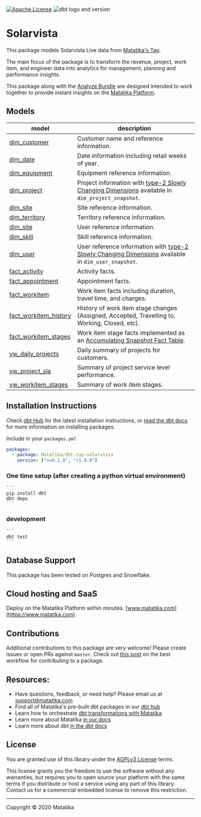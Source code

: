 [![Apache License](https://img.shields.io/badge/License-AGPLv3-blue.svg)](https://github.com/Matatika/dbt-tap-solarvista/blob/master/LICENSE) ![dbt logo and version](https://img.shields.io/static/v1?logo=dbt&label=dbt-version&message=[%3E=0.20.x;%3C=1.0.0]&color=orange)
# Solarvista

This package models Solarvista Live data from [Matatika's Tap](https://github.com/Matatika/tap-solarvista).

The main focus of the package is to transform the revenue, project, work item, and engineer data into analytics for management, planning and performance insights.

This package along with the [Analyze Bundle](https://github.com/Matatika/analyze-solarvista) are designed intended to work together to provide instant insights on the [Matatika Platform](https://www.matatika.com).


## Models


| **model**                       | **description** |
| ------------------------------- | ---------------------------------------------------------------------------------------------------------------------------------- |
| [dim_customer](models/base/dim_customer.sql)   | Customer name and reference information. |
| [dim_date](models/base/dim_date.sql)           | Date information including retail weeks of year. |
| [dim_equipment](models/base/dim_equipment.sql) | Equipment reference information. |
| [dim_project](models/base/dim_project.sql)     | Project information with [type-2 Slowly Changing Dimensions](https://en.wikipedia.org/wiki/Slowly_changing_dimension#Type_2:_add_new_row) available in `dim_project_snapshot`. |
| [dim_site](models/base/dim_site.sql)           | Site reference information. |
| [dim_territory](models/base/dim_territory.sql) | Territory reference information. |
| [dim_site](models/base/dim_site.sql)           | User reference information. |
| [dim_skill](models/base/dim_skill.sql) | Skill reference information. |
| [dim_user](models/base/dim_user.sql)           | User reference information with [type-2 Slowly Changing Dimensions](https://en.wikipedia.org/wiki/Slowly_changing_dimension#Type_2:_add_new_row) available in `dim_user_snapshot`. |
| [fact_activity](models/base/fact_activity.sql)       | Activity facts. |
| [fact_appointment](models/base/fact_appointment.sql) | Appointment facts. |
| [fact_workitem](models/base/fact_workitem.sql)       | Work item facts including duration, travel time, and charges. |
| [fact_workitem_history](models/base/fact_workitem_history.sql) | History of work item stage changes (Assigned, Accepted, Travelling to, Working, Closed, etc). |
| [fact_workitem_stages](models/base/fact_workitem_stages.sql)       | Work item stage facts implemented as an [Accumulating Snapshot Fact Table](https://www.kimballgroup.com/data-warehouse-business-intelligence-resources/kimball-techniques/dimensional-modeling-techniques/accumulating-snapshot-fact-table/). |
| [vw_daily_projects](models/base/vw_daily_projects.sql)   | Daily summary of projects for customers. |
| [vw_project_sla](models/base/vw_project_sla.sql)         | Summary of project service level performance. |
| [vw_workitem_stages](models/base/vw_workitem_stages.sql) | Summary of work item stages. |


## Installation Instructions
Check [dbt Hub](https://hub.getdbt.com/) for the latest installation instructions, or [read the dbt docs](https://docs.getdbt.com/docs/package-management) for more information on installing packages.

Include in your `packages.yml`

```yaml
packages:
  - package: Matatika/dbt-tap-solarvista
    version: [">=0.1.0", "<1.0.0"]
```

### One time setup (after creating a python virtual environment)

    ```
    pip install dbt
    dbt deps
    ```

### development

    ```
    dbt test
    ```

## Database Support
This package has been tested on Postgres and Snowflake.

## Cloud hosting and SaaS
Deploy on the Matatika Platform within minutes. [www.matatika.com](https://www.matatika.com)

## Contributions

Additional contributions to this package are very welcome! Please create issues
or open PRs against `master`. Check out 
[this post](https://discourse.getdbt.com/t/contributing-to-a-dbt-package/657) 
on the best workflow for contributing to a package.

## Resources:
- Have questions, feedback, or need help? Please email us at support@matatika.com
- Find all of Matatika's pre-built dbt packages in our [dbt hub](https://hub.getdbt.com/Matatika/)
- Learn how to orchestrate [dbt transformations with Matatika](https://www.matatika.com/docs/getting-started/)
- Learn more about Matatika [in our docs](https://www.matatika.com/docs/introduction)
- Learn more about dbt [in the dbt docs](https://docs.getdbt.com/docs/introduction)

## License
You are granted use of this library under the [AGPLv3 License](https://github.com/Matatika/dbt-tap-solarvista/blob/master/LICENSE) terms.

This license grants you the freedom to use the software without any warranties, but requires you to open source your platform with the same terms if you distribute or host a service using any part of this library.  Contact us for a commercial embedded license to remove this restriction.

---

Copyright &copy; 2020 Matatika

